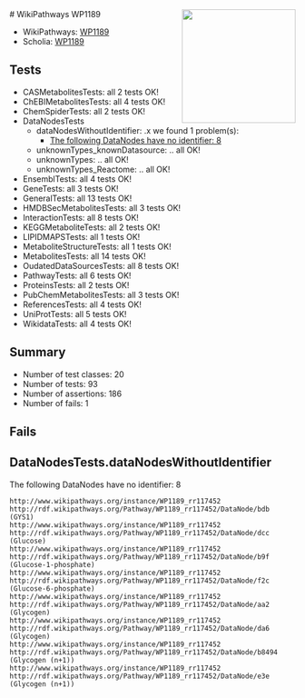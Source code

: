 <img style="float: right; width: 200px" src="https://upload.wikimedia.org/wikipedia/commons/thumb/8/83/Wplogo_with_text_500.png/640px-Wplogo_with_text_500.png" />
# WikiPathways WP1189

* WikiPathways: [WP1189](https://wikipathways.org/pathways/WP1189)
* Scholia: [WP1189](https://scholia.toolforge.org/wikipathways/WP1189)
## Tests
* CASMetabolitesTests: all 2 tests OK!
* ChEBIMetabolitesTests: all 4 tests OK!
* ChemSpiderTests: all 2 tests OK!
* DataNodesTests
    * dataNodesWithoutIdentifier: .x we found 1 problem(s):
        * [The following DataNodes have no identifier: 8](#d2d32fa7)
    * unknownTypes_knownDatasource: .. all OK!
    * unknownTypes: .. all OK!
    * unknownTypes_Reactome: .. all OK!
* EnsemblTests: all 4 tests OK!
* GeneTests: all 3 tests OK!
* GeneralTests: all 13 tests OK!
* HMDBSecMetabolitesTests: all 3 tests OK!
* InteractionTests: all 8 tests OK!
* KEGGMetaboliteTests: all 2 tests OK!
* LIPIDMAPSTests: all 1 tests OK!
* MetaboliteStructureTests: all 1 tests OK!
* MetabolitesTests: all 14 tests OK!
* OudatedDataSourcesTests: all 8 tests OK!
* PathwayTests: all 6 tests OK!
* ProteinsTests: all 2 tests OK!
* PubChemMetabolitesTests: all 3 tests OK!
* ReferencesTests: all 4 tests OK!
* UniProtTests: all 5 tests OK!
* WikidataTests: all 4 tests OK!


## Summary

* Number of test classes: 20
* Number of tests: 93
* Number of assertions: 186
* Number of fails: 1

## Fails

<a name="d2d32fa7" />

## DataNodesTests.dataNodesWithoutIdentifier

The following DataNodes have no identifier: 8
```
http://www.wikipathways.org/instance/WP1189_rr117452 http://rdf.wikipathways.org/Pathway/WP1189_rr117452/DataNode/bdb (GYS1)
http://www.wikipathways.org/instance/WP1189_rr117452 http://rdf.wikipathways.org/Pathway/WP1189_rr117452/DataNode/dcc (Glucose)
http://www.wikipathways.org/instance/WP1189_rr117452 http://rdf.wikipathways.org/Pathway/WP1189_rr117452/DataNode/b9f (Glucose-1-phosphate)
http://www.wikipathways.org/instance/WP1189_rr117452 http://rdf.wikipathways.org/Pathway/WP1189_rr117452/DataNode/f2c (Glucose-6-phosphate)
http://www.wikipathways.org/instance/WP1189_rr117452 http://rdf.wikipathways.org/Pathway/WP1189_rr117452/DataNode/aa2 (Glycogen)
http://www.wikipathways.org/instance/WP1189_rr117452 http://rdf.wikipathways.org/Pathway/WP1189_rr117452/DataNode/da6 (Glycogen)
http://www.wikipathways.org/instance/WP1189_rr117452 http://rdf.wikipathways.org/Pathway/WP1189_rr117452/DataNode/b8494 (Glycogen (n+1))
http://www.wikipathways.org/instance/WP1189_rr117452 http://rdf.wikipathways.org/Pathway/WP1189_rr117452/DataNode/e3e (Glycogen (n+1))
```

